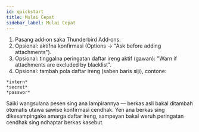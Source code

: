 ```yaml
---
id: quickstart
title: Mulai Cepat
sidebar_label: Mulai Cepat
---
```


1. Pasang add‑on saka Thunderbird Add‑ons.
2. Opsional: aktifna konfirmasi (Options → "Ask before adding attachments").
3. Opsional: tinggalna peringatan daftar ireng aktif (gawan): "Warn if attachments are excluded by blacklist".
4. Opsional: tambah pola daftar ireng (saben baris siji), contone:

```
*intern*
*secret*
*passwor*
```

Saiki wangsulana pesen sing ana lampirannya — berkas asli bakal ditambah otomatis utawa sawise konfirmasi cendhak. Yen ana berkas sing dikesampingake amarga daftar ireng, sampeyan bakal weruh peringatan cendhak sing ndhaptar berkas kasebut.
